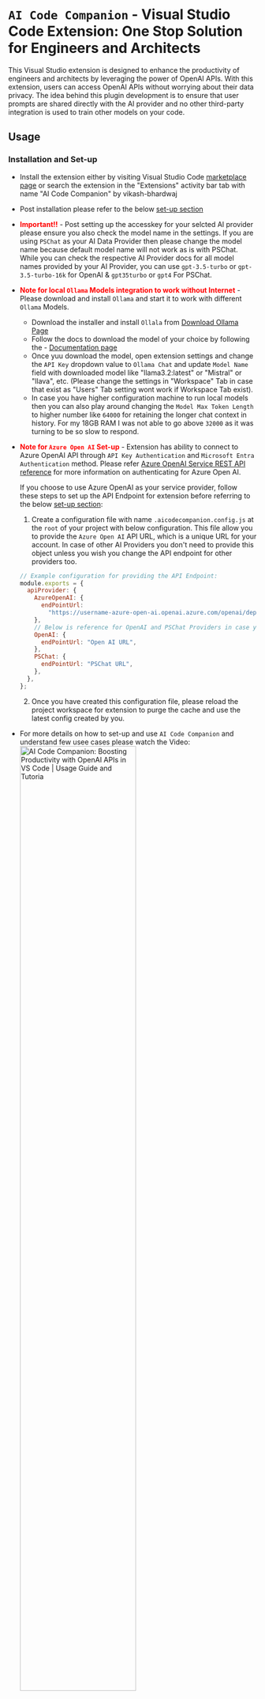 # `AI Code Companion` - Visual Studio Code Extension: One Stop Solution for Engineers and Architects

This Visual Studio extension is designed to enhance the productivity of engineers and architects by leveraging the power of OpenAI APIs. With this extension, users can access OpenAI APIs without worrying about their data privacy. The idea behind this plugin development is to ensure that user prompts are shared directly with the AI provider and no other third-party integration is used to train other models on your code.

## Usage

### Installation and Set-up

- Install the extension either by visiting Visual Studio Code [marketplace page](https://marketplace.visualstudio.com/items?itemName=vikash-bhardwaj.aicodecompanion) or search the extension in the "Extensions" activity bar tab with name "AI Code Companion" by vikash-bhardwaj
- Post installation please refer to the below [set-up section](#setup)
- <strong style="color: red">Important!!</strong> - Post setting up the accesskey for your selcted AI provider please ensure you also check the model name in the settings. If you are using `PSChat` as your AI Data Provider then please change the model name because default model name will not work as is with PSChat. While you can check the respective AI Provider docs for all model names provided by your AI Provider, you can use `gpt-3.5-turbo` or `gpt-3.5-turbo-16k` for OpenAI & `gpt35turbo` or `gpt4` For PSChat.
- <strong style="color: red">**Note for local `Ollama` Models integration to work without Internet**</strong> - Please download and install `Ollama` and start it to work with different `Ollama` Models.
  - Download the installer and install `Ollala` from <a href="https://ollama.com/download">Download Ollama Page</a>
  - Follow the docs to download the model of your choice by following the - <a href="https://github.com/ollama/ollama">Documentation page</a>
  - Once yuu download the model, open extension settings and change the `API Key` dropdown value to `Ollama Chat` and update `Model Name` field with downloaded model like "llama3.2:latest" or "Mistral" or "llava", etc. (Please change the settings in "Workspace" Tab in case that exist as "Users" Tab setting wont work if Workspace Tab exist).
  - In case you have higher configuration machine to run local models then you can also play around changing the `Model Max Token Length` to higher number like `64000` for retaining the longer chat context in history. For my 18GB RAM I was not able to go above `32000` as it was turning to be so slow to respond.
- <strong style="color: red">**Note for `Azure Open AI` Set-up**</strong> - Extension has ability to connect to Azure OpenAI API through `API Key Authentication` and `Microsoft Entra Authentication` method. Please refer [Azure OpenAI Service REST API reference](https://learn.microsoft.com/en-us/azure/ai-services/openai/reference) for more information on authenticating for Azure Open AI.

  If you choose to use Azure OpenAI as your service provider, follow these steps to set up the API Endpoint for extension before referring to the below [set-up section](#setup):

  1. Create a configuration file with name `.aicodecompanion.config.js` at the `root` of your project with below configuration. This file allow you to provide the `Azure Open AI` API URL, which is a unique URL for your account. In case of other AI Providers you don't need to provide this object unless you wish you change the API endpoint for other providers too.

  ```javascript
  // Example configuration for providing the API Endpoint:
  module.exports = {
    apiProvider: {
      AzureOpenAI: {
        endPointUrl:
          "https://username-azure-open-ai.openai.azure.com/openai/deployments/azure-open-ai-model/chat/completions?api-version=2023-07-01-preview",
      },
      // Below is reference for OpenAI and PSChat Providers in case you want to change the URL for these Options. It will work only if Request and Response Contracts are same for your endpoints
      OpenAI: {
        endPointUrl: "Open AI URL",
      },
      PSChat: {
        endPointUrl: "PSChat URL",
      },
    },
  };
  ```

  2. Once you have created this configuration file, please reload the project workspace for extension to purge the cache and use the latest config created by you.

- For more details on how to set-up and use `AI Code Companion` and understand few usee cases please watch the Video: <br />
  <a href="https://www.youtube.com/watch?v=wmkSrL484V0" target="_blank"><img src="./assets-readme/youtube-video-thumbnail.jpg" alt="AI Code Companion: Boosting Productivity with OpenAI APIs in VS Code | Usage Guide and Tutoria" width="70%" /></a>

### Usage Screenshots

<img src="./assets-readme/extension-splash-screen.png" alt="Extension splash screen screenshot" width="24%" /> <img src="./assets-readme/extension-loading-state.png" alt="Extension animated loading state for API progress" width="24%" /> <img src="./assets-readme/extension-initial-question.png" alt="Extension usage screenshot" width="24%" /> <img src="./assets-readme/extension-code-question.png" alt="Extension usage screenshot" width="24%" />

---

## Features

- Ensure to retain the separate context of your chat history per project workspace (This helps users to work with separate projects without mixing the chat context)
- Ensure auto trimming of user's history context to have seamless experience, when token usage for the API is about to reach maximum token length (defined by extension setting `AI Code Companion: Model Max Tokens Length`) for provided model name it trims the messages by following FIFO logic - First in First Out
- Provide capability to login with Atlassian JIRA and fetch the JIRA ticket details, update tickets for basic fields updates and also create JIRA tickets from VS Code itself. Enable you to simply refer the story id and ask to write code, for instance "fetch the details for JIRA story ACC-122 and write ReactJS Components". (Doesn't work with Streaming so might feel little slow compared with other responses, team is working on it).
  - Please type double slash anywhere in text input to get the commands for JIRA and select it or type "//jira or //JIRA" as this will be used as identifier for `AI Code Companion` to work with JIRA. See below screenshot as an example:
    <br /><img src="./assets-readme/jira-widget-before-login.jpg" alt="JIRA Widget before Login" width="47%" /> <img src="./assets-readme/jira-widget-post-login.jpg" alt="JIRA Widget after Login" width="47%" />
    <br /><img src="./assets-readme/jira-sample-prompt.jpg" alt="JIRA Sample Prompt with Response" width="47%" />
- Provide capability to have multiple Tabs to work with ease, having separate context for each Tab.
- Generate any type of diagrams from prompt or from the provided code, Simply select the code from files and ask it to create flow diagrams and save them for your Solution Design docs.
  <br /><img src="./assets-readme/diagrams-sample-prompt.jpg" alt="Sample Prompt for Diagram generation" width="47%" /> <img src="./assets-readme/diagrams-sequence.jpg" alt="Sample Sequence Diagram for prompt" width="47%" />
  <br /><img src="./assets-readme/diagrams-flow.jpg" alt="Sample Flow Diagram for prompt" width="47%" />
- Provide capability to upload Images or SVG to write code, just upload the Figma Images and get your Components created with all required dependencies including CSS Styles. You can also use this feature to write code or explain the provided diagrams.
- Auto validation of complete code file to identify potential Run Time errors available in code with details to fix them. You can disable this feature from settings and manually run the command `Validate Code for Potential Runtime Errors` to do the validation for a file.
- Very easy to add Context from multiple files to your prompt, please refer below screenshots to see how you can add files/Folders and Specific methods/code blocks as context to speed up the development and get quality code generation based on your context:
  - Use `@` keyword as trigger sequence in Chat Input Box to attach different type of context like opened files from editor, files from Workspace, Code Blocks, Images.
  - Use `/` keyword as trigger sequence in Chat Input Box to open the files drawer for adding them as context from any of the opened files in editor to your prompt. You can filter the list with typing the file name with slash keyword.
  - Use `#` keyword as trigger sequence in Chat Input Box to open the Workspace drawer for adding files as context to your prompt.
  - Select the Code and say `Add Code as Extra Context to Prompt` with right click context menu, refer the first screenshot "add-code-block-as-context".
  - Right click on file/folder in explorer or editor and say `Add File as Extra Context to Prompt`, refer the second & third screenshots "add-code-file-as-context" and "add-code-file-as-context-from-editor".
  - Simply open a Complete File explorer and attach either code blocks or files as context, refer the fourth screenshot "add-code-block-files-as-context-from-explorer".
    <br /><img src="./assets-readme/add-code-block-as-context.jpg" alt="Add selected code block as Context" width="47%" /> <img src="./assets-readme/add-code-file-as-context.jpg" alt="Add file as context from file explorer" width="47%" />
    <br /><img src="./assets-readme/extension-at-the-rate-drawer.jpg" alt="At the rate Context Drawer" width="47%" /> <img src="./assets-readme/extension-attach-files-with-files-drawer.jpg" alt="Attach file Drawer with slash key" width="47%" />
    <br /><img src="./assets-readme/extension-attach-files-with-workspace-drawer.jpg" alt="Attach files from workspace drawer with hash key" width="47%" /> <img src="./assets-readme/add-code-file-as-context-from-editor.jpg" alt="Add file as context from editor" width="47%" />
    <br /><img src="./assets-readme/add-code-block-files-as-context-from-explorer.jpg" alt="Add file as context from External Companion Explorer" width="47%" />
- `Automated Code Reviews` for your `GIT` changes, with just one click of a button you can now review the changes in your GIT repository. `AI Code Companion` will go through all of your GIT changes(modified and added files) and provide you comments. You can also provide your custom prompt message while running the code review action. You can play around this by running it multiple times to get different perspectives and improve code quality.
  - You can use this feature by two ways:
    - Either with help of Button `Review GIT Changes and create notes for your PR` provided in the Extension Interface or by Running the Command for same from command palatte(refer below screenshots)
      <br /><img src="./assets-readme/extension-code-review.jpg" alt="Automated review for GIT Changes with AI Code Companion" width="47%" /> <img src="./assets-readme/extension-code-review-command.jpg" alt="Command screenshot for Automated review for GIT Changes with AI Code Companion" width="47%" />
    - You can also get code review done at individual file level either by using context Menu option from editor or by opening the context Menu from file name in explorer bar. Please refer below screenshots for your reference:
      <br /><img src="./assets-readme/extension-code-review-context-menu.jpg" alt="Automated review for GIT Changes with AI Code Companion from Context Menu" width="47%" /> <img src="./assets-readme/extension-code-review-context-menu-file.jpg" alt="Command screenshot for Automated review for GIT Changes with AI Code Companion from File Context Menu" width="47%" />
- <a name="component-generator"></a>`UI Component Generator`:
  - Enhance your development workflow with `AI Code Companion`, a VS Code extension designed to elevate the quality of your UI components. Despite the advancements of Gen AI, it still requires detailed prompts to produce code that adheres to Non-Functional Requirements (NFRs) and best practices. Our tool fills this gap by offering a curated library of UI components that span various frameworks and styling techniques, with a strong emphasis on best practices such as accessibility and performance.
  - Our component library is dynamic, with regular updates to refine existing components and introduce new ones, ensuring that you stay at the forefront of development standards. If you're passionate about code quality and have insights on crafting prompts that yield components meeting high standards of accessibility and performance, we welcome your contributions. Join us in our mission to make AI-generated code not just functional, but exemplary. Reach out to us, and let's collaborate to enhance the AI Code Companion library together.
  - How to use this feature:
    - Open the Component Generator either by opening it from menu(Click on three dots next to Settings icon in the Extension Title bar) or by running the command `AI Code Companion: Generate UI Components`. For more information, refer to the screenshot below, and watch the video provided above on how to use the extension:
      <br /><img src="./assets-readme/extension-generate-ui-components.jpg" alt="Automated component generation with Gen AI" width="90%" />
- Provide an easy approach to see the differences in the existing and code generated by Companion.
- Multiple options to interact with AI provider for asking questions and increase productivity:

  - Context Menu Commands for quick access to common tasks like refactor code, find issues, explain and document code etc. Select the code in file and right click to access these commands. (refer below first screenshot).
  - Flexibility to write custom prompts/queries to ask AI Provider and same can be done to add more context for selected code in the editor. No need to switch to other windows as extension provides interactive approach to provide complex requirements for your code in the editor itself, just select the code and ask AI provider to achieve complex tasks for selected code like writing test cases, understanding the code, refactoring & optimizing the code and this call gets further improved with retained context in the chat history. (refer below second screenshot)
  - Flexibility to ask questions in form of inline code comments from editor:

    - You can use single line comments or multi line comments to provide prompts/queries. Please use keyboard shortcut `Ctrl+Alt/Option+Enter/Return` from any line in the comment to executing the Inline prompts with `AI Code Companion`.
    - To keep the easy access to history for responses for inline prompts, extension will add the responses to the chat window if it's in focus, if chat window is not in focus then the responses will be generated in new file.
    - Please note that Inline prompts are not maintained in AI Provider chat history and only maintained in chat window. Each inline prompt will be treated as new prompt to AI provider, this is to allow bigger prompts and leave space for maximum tokens to be used in responses.
    - Intutive approach to check the progress for Inline Prompts execution, you can check the status of API either with help of inline icon (&#8987;) or look for API progress in status bar. (refer third and fourth screenshot for refernce)

    <img src="./assets-readme/extension-context-menu.png" alt="Extension predefined commands for selected code via Context Menu" width="33%" /> <img src="./assets-readme/extension-selection-command.png" alt="Extension Capability to add custom prompt/message for selected code" width="33%" /> <img src="./assets-readme/extension-inline-comments-api-progress.jpg" alt="Extension Capability show progress for Inline Comments API Calls" width="66%" />

- <a name="unit-test"></a>`AI Code Companion` has become smarter to write test cases for selected code using multiple approaches, users can write test cases for code with following options:

  - Users can select the code in editor and write Prompt in the available Input Textbox to write test cases
  - Users can also use Context Menu options to write test cases and extension gives full freedom to users for configuring the libraries to write test cases. See below options available for users when it comes to writing test cases using context menu commands:
    <br /> <img src="./assets-readme/extension-testing-libraries-menu.jpg" alt="AI Code Companion - Testing libraries options pick screenshot" width="48%" /> <br />

    1. Create a file at root of your project with name `.aicodecompanion.config.js` to define testing libraries for the project workspace for every programming language like below. You can also define your own custom prompt in case you dont like the prompt generated by the companion for you, see as an example for unitTests under javascript:

    ```javascript
      module.exports = {
        testingLibraries: {
          javascript: { // this should match with language ID which is provided by VS Code Editor for the code snippet/file
            unitTests: {
              testingLibrary: "jest",
              additionalLibraries: ["react-testing-library"], // Optional
              promptMessage: "Write unit test cases for the code using RTL" // Optional: Only provide this if the prompt provided by extension is not working well for you
            },
            endToEndTests: {
              testingLibrary: "cypress",
              additionalLibraries: [
                "cypress-react-unit-test",
                "cypress-testing-library",
              ]
            },
          },
          python: {
            unitTests: {
              testingLibrary: "pytest",
              additionalLibraries: ["pytest-cov"],
            }
          }
          java: {
            unitTests: {
              testingLibrary: "junit"
            }
          }
        },
      };
    ```

    2. In case you don't provide the above config and still use the context menu then `AI Code Companion` is smart enough to recommend you the library names to pick from popular libraries for the given programming language. You will see below UI to pick the libraries and once you select the libraries it will remember the choices for future. You can reset the option by executing the command `Reset Testing Libraries Options for Unit and E2E Tests` using `cmd/ctr+shift+p` (refer second screenshot).
       <br /> <img src="./assets-readme/extension-testing-libraries-options.jpg" alt="AI Code Companion - Testing libraries options pick screenshot" width="48%" /> <img src="./assets-readme/extension-remove-testing-libraries-options.jpg" alt="AI Code Companion - remove testing libraries options command screenshot" width="48%" /> <br />

- Flexibility to provide different model names available with your AI Provider and other supported parameters by the AI Provider.
- Provides intutive buttons with every codeblock in the AI responses for easily copying the codeblocks, creating new file with codeblocks or insert codeblocks at cursor position/selected code (refer below screenshot).
  <br /><img src="./assets-readme/extension-codeblock-buttons.jpg" alt="Extension screenshot to highlight copy code, create file and insert code buttons" width="40%" />
- Users can Cancel the ongoing API request by multiple ways:
  - With help of `Cancel` button for chat prompts
  - With help of `Cancel Request` button from progress bar in the Statusbar
  - With help of `Abort Prompt API Request` command from `Command Pallete` (this will cancel both - any request created by chat prompts or request created by inline comments) (refer below screenshot)
    <br /><img src="./assets-readme/extension-cancel-api-requests.jpg" alt="Extension screenshot to highlight cancel API request options" width="50%" />
- API Access token is stored in encrypted form and it's not as part of extension settings
- If needed you can create your own Encryption key to ensure further enhanced security for your access token

  - To provide your Encryption Key, please create a file at root directory of your workspace with name `.aicodecompanion.config.js` and provide the Encryption Key like below
    ```javascript
    module.exports = {
      encryptionKey: "vscode2gpt112f9dbd8a37fe98421901",
    };
    ```

- Ensure data privacy by sharing user prompts directly with the AI provider. It access OpenAI APIs directly from Visual Studio to get responses for your prompts without any middleware or third party integrations to train other models on your codebase
- Provides easy approach to clear chat history (please note this will delete messages from chat along with maintained chat history for previous context)
- Allows you to Enable/Disable Extension logs with a simple extension setting for easy API debugging (We ensured that the Access token is not printed as part of logs). Please look for setting `Enable Logs` under Extension Settings.
- Provides easy approach to repeat the prompt from chat history and in case of API failure

## Requirements

This extension require a access token to use the OpenAI provider's APIs hence be aware on the usage and cost of the provided access token.

### <a name="get-your-key"></a>Where to get the access token/key?

- if you are using OpenAI Platform [platform.openai.com](https://platform.openai.com) then after login to the platform with your credentials visit to Manage Account section and look for "User" section and click on "[API Keys](https://platform.openai.com/account/api-keys)". Generate your new Access Token/Key for using with the extension.
- if you are using PSChat Platform then after login to the platform with your credentials visit to "Personal Access Tokens" section under developer section. Generate your new Access Token/Key for using with the extension.

## <a name="setup"></a>Set up your AI Provider Access Key for AI Code Companion to Communicate with AI Provider's API

To start conversation with AI Code Companion you need to provide your AI Provider Access Key by using below steps, please refer to [above section](#get-your-key) to find steps to get Access Key:

- Check if you have right AI provider selected in the extension settings, look for setting `AI Code Companion: Api Key` dropdown.
- If you have multiple AI provider and you want to use separate AI provider for different projects then please change the AI provider in the `Workspace` settings. Workspace settings will overwrite the user's settings.
- Open command palette by pressing `Cmd/Ctrl+Shift+P` from Visual Studio Code
- Search for `AI Code Companion` in the command palette to find all commands available for extension
- Look for `AI Code Companion: Set Access Key` and select the command to set the access key. Please refer below screenshot:
  <img src="./assets-readme/command-set-access-key.png" alt="Extension Set Access Key Command" />
- You will see input box to enter the access key, paste the access key and hit `Return/Enter`. Please refer below screenshots:
  Screenshot before entering access key:
  <img src="./assets-readme/access-key-input.png" alt="Extension Set Access Key Inputbox" />

  Screenshot post entering access key:
  <img src="./assets-readme/command-access-key-input.png" alt="Extension Set Access Key Inputbox with filled value" />

- If you want to remove your Access Key, then you can execute the command `AI Code Companion: Remove Access Key`. Please refer to below screenshot:
  <img src="./assets-readme/command-remove-access-key.png" alt="Extension Remove Access Key" />
- Please note that model names are different between OpenAI and PSChat AI Providers so please validate you have correct model name for selcted AI Provider

## Extension Settings

### This extension contributes the following settings:

#### Extension's settings screenshot:

![Extension's settings screenshot](./assets-readme/extension-settings.jpg)

#### Settings usage:

- `AI Code Companion: Api Key`: Default: `OpenAI`: Allows you to select one of the AI Provider from the predefined list.
- `AI Code Companion: Enable APIStreaming`: Default: `True`: Allows you to get fastest responses with Streaming when it is supported by API Provider(Currently Supported for Open AI).
- `AI Code Companion: Enable Atlassian Jira Confluence Drawer`: Default: `True`: Allows you to login with your Atlassian JIRA Cloud Login and work directly with JIRA from `AI Code Companion`, like to fetch JIRA Story and write code for that.
- `AI Code Companion: Enable Auto File Validation For Run Time Errors`: Default: `False`: Allows users to validate any file for potential Run Time Errors like Null Checks missing and provide report with code references. If this is enabled then any file you open for first time will be automatically validated. You can also run this with VS Code Command `Validate Code for Potential Runtime Errors`.
- `AI Code Companion: Max Tokens`: Default: `800`: Allow you to change the max tokens to be used for API response.
- `AI Code Companion: Model Max Tokens Length`: Default: `4096`: Allow users to provide the maximum length of tokens allowed for the model in one request, going to be used for logic to trim chat history. Please look for the maximum tokens allowed for the AI model you are using
- `AI Code Companion: Model Name`: Default: `gpt-3.5-turbo`: Allows you to change Model name used for your AI provider.
- `AI Code Companion: Temperature`: Default: `0.5`: Allows you to change the value for Temperature.
- `AI Code Companion: Top_P`: Default: `0.6`: Allows you to change the value for Top_P.
- `AI Code Companion: Enable Logs`: Default: `false`: Allows you to enable/disable logs for debugging
- `AI Code Companion: Enable User Prompt For Code Review`: Default: `true`: Allows you to enable/disable Input Prompt to take Prompt Message for additional code review context
- `AI Code Companion: User Name`: Default: `You`: Allows user to have a personal touch by showing your own used name in Chat.

## :sparkles: A Note to Contributors :sparkles:

A heartfelt thanks to these champs who have helped us enhance our project, either through their valuable pull requests or by identifying defects. Your contributions are greatly appreciated!

### Our Valued Contributors

- <img src="https://images.weserv.nl/?url=github.com/manishekhawat.png?v=4&h=300&w=300&fit=cover&mask=circle&maxage=7d" width="50" height="50" alt="manish Shekhawat" align="middle" /> &nbsp;[Manish Shekhawat](https://github.com/manishekhawat)

  - Implemented splash screen for the extension.

- <img src="https://images.weserv.nl/?url=github.com/engamankumar.png?v=4&h=300&w=300&fit=cover&mask=circle&maxage=7d" width="50" height="50" alt="Aman Kumar" align="middle" /> &nbsp;[Aman Kumar](https://github.com/engamankumar)

  - Theming for the Chat Interface, Defect callouts in features.
  - Added capability to show Difference in existing and generated code by Companion.

- <img src="https://images.weserv.nl/?url=github.com/shreysudan.png?v=4&h=300&w=300&fit=cover&mask=circle&maxage=7d" width="50" height="50" alt="Soumya Dandapat" align="middle" /> &nbsp;[Shrey Sudan](https://github.com/shreysudan)

  - Added Multi Tabs Capability

- <img src="https://images.weserv.nl/?url=github.com/surensubhu.png?v=4&h=300&w=300&fit=cover&mask=circle&maxage=7d" width="50" height="50" alt="Surender Natarajan" align="middle" /> &nbsp;[Surender Natarajan](https://github.com/surensubhu)
  - Integrated Azure Open AI endpoint as one of the AI Provider to work with `AI Code Companion`.

## License

This extension is licensed under the [Mozilla Public License 2.0](https://www.mozilla.org/en-US/MPL/2.0/#:~:text=If%20a%20copy%20of%20the,org%2FMPL%2F2.0%2F.).

## Privacy Policy

[Link to Privacy Policy](https://vikash-bhardwaj.github.io/ai-code-companion-documentation/privacy-policy)

This extension collects certain data for the purpose of interacting with APIs provided by AI Provider selected by user, default AI provider is OpenAI. We are committed to protecting your privacy and handling your data securely. Please review our privacy policy for more information on how we collect, use, and protect your data. if you would like to enquire about project, please feel free to reach out to us at aicodecompanion@gmail.com.

## Known Issues

- Currently if an Inline Comment execution is in progress then another inline comment will not work at same time
- If Inline comment execution is in progress then Code Review for GIT changes will not work or vice versa

## <a name="release-notes"></a>Release Notes

### [2.1.0]

#### New Features

- Added Capability to work with local `Ollama` models which allow users to work with AI without internet connection.
- Added Capability to make the attach file as context much more easy with `@` keyword from Chat Input Box. With this feature users can simply type `@` to open all options to attach different type of context. Users can also use `/` to open the Opened files drawer in editor to attach them as context and similarly use `#` to open Workspace Drawer to add any file as context from workspace.
- Fixed a defect where Attach Code as Context window was not working.
- Redesigned the attach context Button.

### [2.0.0]

#### New Features

This is a major release with complete redesign and many interesting features that makes `Ai Code Companion` more powerful.

- Added capability to Stream the responses with OpenAI that makes it very fast for generating the prompt responses.
- Added capability to login with Atlassian JIRA and fetch the JIRA ticket details, update tickets for basic fields updates and also create JIRA tickets from VS Code itself. Enable you to simply refer the story id and ask to write code, for instance "fetch the details for JIRA story ACC-122 and write ReactJS Components". (Doesn't work with Streaming so might feel little slow compared with other responses, team is working on it). For Screenshots, please refer above Features section.
- Added capability to add multiple Chat Tabs to work on parallel on multiple threads
- Added capability to generate any type of diagrams like sequence, flow, architecture, mind-maps etc with simple prompts and code files. Refer to Features section for few usage snapshots.
- Added capability to write code from Image, simply upload your Design Figma images or other type of diagrams and get your components in seconds. Have been testing this feature and best one to create UI components using few prompts :) - You can also upload diagrams to get the explanation or write code.
- Added capability to add validate your code files for potential Run Time Errors, please refer features sections for more details. You can run the VS Code command `Validate Code for Potential Runtime Errors` to validate code files.
- Added capability to context from multiple files with very easy approaches, please refer the features section for more details.
- Added Capability to Compare the Code generated by AI with what you provided, compare and merge code with ease from existing files.
- Redesigned the Chat UI.

### [1.9.0]

#### New Features

- Added API integration with Azure Open AI, please refer to above set-up section for working with Azure Open AI endpoint.

### [1.8.0]

#### New Features

- Added the capability to generate UI Components with the help of a wizard that ensures adherence to Accessibility and Performance best practices. Please refer to the above Features section for the [UI Component Generator](#component-generator) for more information.

#### Theming and Defect Fixes in Existing Features

- Major theming changes for the Chat Interface.
- Fixed multiple defects to improve existing features:
  - Single File code review was not working with the context menu for Windows OS.
  - Code review was not functioning for staged files.
  - Other code review issues, such as the right-click code review action not working for folders or file names containing spaces, etc.
  - Multiple repeat prompts were appearing in some edge cases.
  - Scroll position was not being maintained in some edge cases.
  - Some other minor defects.

### [1.7.0]

#### New Features

- Added capability to code review the GIT Changes at individual file level with context menu options from editor as well as from file name in file Explorer bar. Refer the features section update for more details.
- Also added capability for users to provide additional notes for the code review so that Model can consider that extra code review guidelines provided by user. This is configurable from the extension settings.

### [1.6.1]

#### Theming Changes

- Few Theming changes

### [1.6.0]

#### New Feature

- Added capability to edit existing prompts from Chat History
- Added a Repeat prompt capability in case of API failure so that user don't need to type/copy paste the prompt

### [1.5.0]

#### New Feature

- Added capability to enable/disable logs for users to help in debugging

#### Experience Improvement:

- By default focus should be set for the Input box when user open the extension manually or using command & context menu

### [1.4.1]

#### Support for VS Code 1.83.0:

- With new version of VS Code 1.83.0 it started breaking the Delete and Settings Icons used so added a fix for same

### [1.4.0]

#### New Features:

- Added new context menu commands for developers to write test cases with just a single button click, ensured developers get full freedom to pick the libraries options their own rather than writing test cases with some generic library. For details refer to the features section for [writing test cases](#unit-test)
- Provided support for Light Theme as the code blocks were not clear for few languages in light theme
- Extended support for inline prompts using comments for other programming languages

#### Experience Improvements:

- Fixed an issue where the multi line comment was not working if it was not having a "\*" at starting of line

### [1.3.1]

#### Updated Readme:

- Updated Readme for adding details about Youtube Video published for how to install and few use cases around how you can use the `AI Code Companion`

### [1.3.0]

#### New Features:

- Added ability to review the code for all GIT Changes, please refer to updated features section for more details

#### Experience Improvements:

- Fixed the timeout issue
- Fixed a defect where inline code comments were not adding loading state if the comment was starting with line zero in the file
- Updated the Splash screen with important inoformation
- Updated the readme with feedback from users
- Fixed a defect where Inline Comments prompts were not working when the file was huge

### [1.2.0]

#### New Features:

- Added capability to use Inline Comments (both single and multi line comments) for asking AI Provider. Use keyboard shortcut `Ctrl+Alt+Enter/Return` from any line of your comment to ask questions. For progress bar/loading state please refer above features section
- Added capability to create new files from codeblocks
- Added capability to insert the code from codeblocks to working file
- Added capability to cancel the API requests, please refer above features section for more details

#### Experience Improvements:

- Ability to maintain the chatbox scroll position, in previous version it always used to scroll at the end of messages
- Ability to add line breaks in the Prompt Inputbox to change existing message, in previous version `Shift+Enter/Return` was always forcing cursor at the end of message but user should be able to edit the message to add line breaks anywhere and cursor will remain in focus too with line breaks.
- Increased the height for Inputbox
- Fixed the Send Button alignment for smaller viewports,send button gets shifted to next lien for smaller viewpport. In previous version button was getting cropped
- Fixed few defects

### [1.1.0]

- Added support for older versions of VS Code, starting with 1.74.0.

### [1.0.0]

- Initial release of the extension

**Enjoy!**
